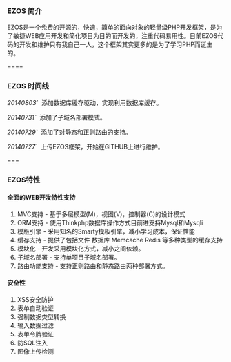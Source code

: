 <h3>EZOS 简介</h3>
<p>EZOS是一个免费的开源的，快速，简单的面向对象的轻量级PHP开发框架，是为了敏捷WEB应用开发和简化项目为目的而开发的，注重代码易用性。目前EZOS代码的开发和维护只有我自己一人，这个框架其实更多的是为了学习PHP而诞生的。</p>
====

<h3>EZOS 时间线</h3>
<p> <em>20140803`</em>&nbsp;&nbsp;添加数据库缓存驱动，实现利用数据库缓存。</p>
<p> <em>20140731`</em>&nbsp;&nbsp;添加了子域名部署模式。</p>
<p> <em>20140729`</em>&nbsp;&nbsp;添加了对静态和正则路由的支持。</p>
<p> <em>20140727`</em>&nbsp;&nbsp;上传EZOS框架，开始在GITHUB上进行维护。</p>
===
<h3>EZOS特性</h3>
<h4>全面的WEB开发特性支持</h4>
<ol>
    <li>MVC支持 - 基于多层模型(M)，视图(V)，控制器(C)的设计模式</li>
    <li>ORM支持 - 使用Thinkphp数据库操作方式目前进支持Mysql和Mysqli</li>
    <li>模版引擎 - 采用知名的Smarty模板引擎，减小学习成本，保证性能</li>
    <li>缓存支持 - 提供了包括文件 数据库 Memcache Redis 等多种类型的缓存支持</li>
    <li>模块化 - 开发采用模块化方式，减小之间依赖。</li>
    <li>子域名部署 - 支持单项目子域名部署。</li>
    <li>路由功能支持 - 支持正则路由和静态路由两种部署方式。</li>
</ol>
<h4>安全性</h4>
<ol>
    <li>XSS安全防护</li>
    <li>表单自动验证</li>
    <li>强制数据类型转换</li>
    <li>输入数据过滤</li>
    <li>表单令牌验证</li>
    <li>防SQL注入</li>
    <li>图像上传检测</li>
</ol>
